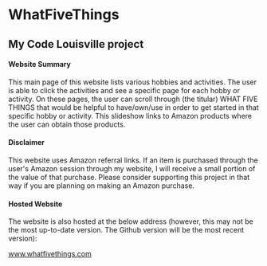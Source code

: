# WhatFiveThings
## My Code Louisville project

#### Website Summary
This main page of this website lists various hobbies and activities. The user is able to click the activities and see a specific page for each hobby or activity. On these pages, the user can scroll through (the titular) WHAT FIVE THINGS that would be helpful to have/own/use in order to get started in that specific hobby or activity. This slideshow links to Amazon products where the user can obtain those products.

#### Disclaimer
This website uses Amazon referral links. If an item is purchased through the user's Amazon session through my website, I will receive a small portion of the value of that purchase. Please consider supporting this project in that way if you are planning on making an Amazon purchase.

#### Hosted Website
The website is also hosted at the below address (however, this may not be the most up-to-date version. The Github version will be the most recent version):

www.whatfivethings.com
